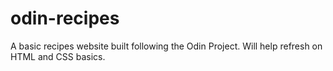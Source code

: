 # odin-recipes
A basic recipes website built following the Odin Project. Will help refresh on HTML and CSS basics.
